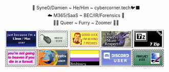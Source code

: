 <p align="center">🦜 Syne0/Damien ~ He/Him ~ cybercorner.tech🐦‍⬛<br>
☁️ M365/SaaS ~ BEC/IR/Forensics 📧<br>
🏳️‍⚧️ Queer ~ Furry ~ Zoomer 🏳️‍🌈</p>
<p align="center">
  
![](https://github.com/syne0/syne0/blob/main/stamp.gif)![](https://github.com/syne0/syne0/blob/main/STAMP2.gif)![](https://github.com/syne0/syne0/blob/main/STAMP3.png)![](https://github.com/syne0/syne0/blob/main/STAMP4.gif)![](https://github.com/syne0/syne0/blob/main/stamp8.png)![](https://github.com/syne0/syne0/blob/main/stamp17.png)![](https://github.com/syne0/syne0/blob/main/STAMP7.png)![](https://github.com/syne0/syne0/blob/main/stamp12.png)![](https://github.com/syne0/syne0/blob/main/stamp13.png)![](https://github.com/syne0/syne0/blob/main/stamp11.png)
